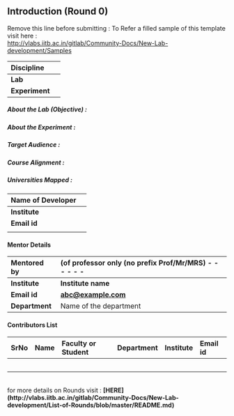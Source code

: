 ## Introduction (Round 0)

Remove this line before submitting : To Refer a filled sample of this template visit here : <br> http://vlabs.iitb.ac.in/gitlab/Community-Docs/New-Lab-development/Samples
<br>

<b>Discipline | <b>
:--|:--|
<b> Lab | <b>
<b> Experiment|     <b> 

<h5> About the Lab (Objective) : </h5>


<h5> About the Experiment : </h5>




<h5> Target Audience : </h5>



<h5> Course Alignment : </h5>



<h5> Universities Mapped : </h5>

 

<b>Name of Developer | <b>
:--|:--|
<b> Institute | <b> 
<b> Email id|     <b> 
<b>  | 

#### Mentor Details

<b>Mentored by | <b> (of professor only (no prefix Prof/Mr/MRS) - - - - - -
:--|:--|
<b> Institute | <b> Institute name
<b> Email id|     <b> abc@example.com
<b> Department | Name of the department

#### Contributors List

SrNo | Name | Faculty or Student | Department| Institute | Email id
:--|:--|:--|:--|:--|:--|
 |  |  |  |  | 
 | |  |  |  |
 |  |  |  |  |
 | |  |  |  |
 |  |  |  |  |


<br>
for more details on Rounds visit : <b> [HERE](http://vlabs.iitb.ac.in/gitlab/Community-Docs/New-Lab-development/List-of-Rounds/blob/master/README.md) </b>
